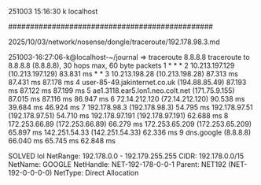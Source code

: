 251003
15:16:30
k
localhost

###############################################

2025/10/03/network/nosense/dongle/traceroute/192.178.98.3.md

251003-16:27:06-k@localhost-~/journal
=> traceroute 8.8.8.8
traceroute to 8.8.8.8 (8.8.8.8), 30 hops max, 60 byte packets
 1  * * *
 2  10.213.197.129 (10.213.197.129)  83.831 ms * *
 3  10.213.198.28 (10.213.198.28)  87.313 ms  87.431 ms  87.178 ms
 4  user-85-49.jakinternet.co.uk (194.88.85.49)  87.193 ms  87.122 ms  87.199 ms
 5  ae1.3118.ear5.lon1.neo.colt.net (171.75.9.155)  87.015 ms  87.116 ms  86.947 ms
 6  72.14.212.120 (72.14.212.120)  90.538 ms  39.684 ms  46.924 ms
 7  192.178.98.3 (192.178.98.3)  54.795 ms 192.178.97.51 (192.178.97.51)  54.710 ms 192.178.97.191 (192.178.97.191)  62.688 ms
 8  172.253.66.89 (172.253.66.89)  66.279 ms 172.253.65.209 (172.253.65.209)  65.897 ms 142.251.54.33 (142.251.54.33)  62.336 ms
 9  dns.google (8.8.8.8)  66.040 ms  65.745 ms  62.848 ms

SOLVED
lol
NetRange:       192.178.0.0 - 192.179.255.255
CIDR:           192.178.0.0/15
NetName:        GOOGLE
NetHandle:      NET-192-178-0-0-1
Parent:         NET192 (NET-192-0-0-0-0)
NetType:        Direct Allocation

